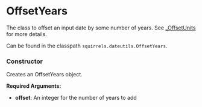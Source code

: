 # OffsetYears

The class to offset an input date by some number of years. See [_OffsetUnits] for more details.

Can be found in the classpath `squirrels.dateutils.OffsetYears`.

### Constructor

Creates an OffsetYears object.

**Required Arguments:**

- **offset**: An integer for the number of years to add


[_OffsetUnits]: ./OffsetUnits
